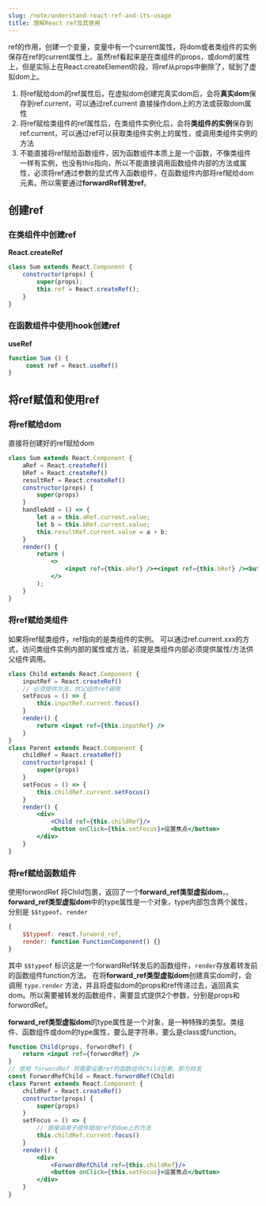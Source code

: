 ```yaml
---
slug: /note/understand-react-ref-and-its-usage
title: 理解React ref及其使用
---
```


ref的作用，创建一个变量，变量中有一个current属性，将dom或者类组件的实例保存在ref的current属性上。虽然ref看起来是在类组件的props，或dom的属性上，但是实际上在React.createElement阶段，将ref从props中删除了，赋到了虚拟dom上。
1. 将ref赋给dom的ref属性后，在虚拟dom创建完真实dom后，会将**真实dom**保存到ref.current，可以通过ref.current 直接操作dom上的方法或获取dom属性
2. 将ref赋给类组件的ref属性后，在类组件实例化后，会将**类组件的实例**保存到ref.current，可以通过ref可以获取类组件实例上的属性，或调用类组件实例的方法
3. 不能直接将ref赋给函数组件，因为函数组件本质上是一个函数，不像类组件一样有实例，也没有this指向，所以不能直接调用函数组件内部的方法或属性，必须将ref通过参数的显式传入函数组件，在函数组件内部将ref赋给dom元素。所以需要通过**forwardRef转发ref**。

## 创建ref
### 在类组件中创建ref
**React.createRef**

```js
class Sum extends React.Component {
    constructor(props) {
        super(props);
        this.ref = React.createRef();
    }
}
```

### 在函数组件中使用hook创建ref
**useRef**

```jsx
function Sum () {
	 const ref = React.useRef()
}

```

## 将ref赋值和使用ref
### 将ref赋给dom
直接将创建好的ref赋给dom
```jsx
class Sum extends React.Component {
    aRef = React.createRef()
    bRef = React.createRef()
    resultRef = React.createRef()
    constructor(props) {
        super(props)
    }
    handleAdd = () => {
        let a = this.aRef.current.value;
        let b = this.bRef.current.value;
        this.resultRef.current.value = a + b;
    }
    render() {
        return (
            <>
                <input ref={this.aRef} />+<input ref={this.bRef} /><button onClick={this.handleAdd}>=</button><input ref={this.resultRef} />
            </>
        );
    }
}
```

### 将ref赋给类组件
如果将ref赋类组件，ref指向的是类组件的实例。
可以通过ref.current.xxx的方式，访问类组件实例内部的属性或方法，前提是类组件内部必须提供属性/方法供父组件调用。
```jsx
class Child extends React.Component {
    inputRef = React.createRef()
    // 必须提供方法，供父组件ref调用
    setFocus = () => {
        this.inputRef.current.focus()
    }
    render() {
        return <input ref={this.inputRef} />
    }
}
class Parent extends React.Component {
    childRef = React.createRef()
    constructor(props) {
        super(props)
    }
    setFocus = () => {
        this.childRef.current.setFocus()
    }
    render() {
        <div>
            <Child ref={this.childRef}/>
            <button onClick={this.setFocus}>设置焦点</button>
        </div>
    }
}
```


### 将ref赋给函数组件
使用forwordRef 将Child包裹，返回了一个**forward_ref类型虚拟dom**，。**forward_ref类型虚拟dom**中的type属性是一个对象，type内部包含两个属性，分别是 `$$typeof`、`render`
```js
{
	$$typeof: react.forword_ref, 
	render: function FunctionComponent() {}
}
```

其中 `$$typeof` 标识这是一个forwardRef转发后的函数组件，`render`存放着转发前的函数组件function方法。
在将**forward_ref类型虚拟dom**创建真实dom时，会调用 `type.render` 方法，并且将虚拟dom的props和ref传递过去，返回真实dom。所以需要被转发的函数组件，需要显式提供2个参数，分别是props和forwordRef。

**forward_ref类型虚拟dom**的type属性是一个对象，是一种特殊的类型。类组件、函数组件或dom的type属性，要么是字符串，要么是class或function。

```jsx
function Child(props, forwordRef) {
    return <input ref={forwordRef} />
}
// 使用 forwordRef 将需要设置ref的函数组件Child包裹，即为转发
const ForwordRefChild = React.forwordRef(Child)
class Parent extends React.Component {
    childRef = React.createRef()
    constructor(props) {
        super(props)
    }
    setFocus = () => {
        // 直接调用子组件赋给ref的dom上的方法
        this.childRef.current.focus()
    }
    render() {
        <div>
            <ForwordRefChild ref={this.childRef}/>
            <button onClick={this.setFocus}>设置焦点</button>
        </div>
    }
}
```


